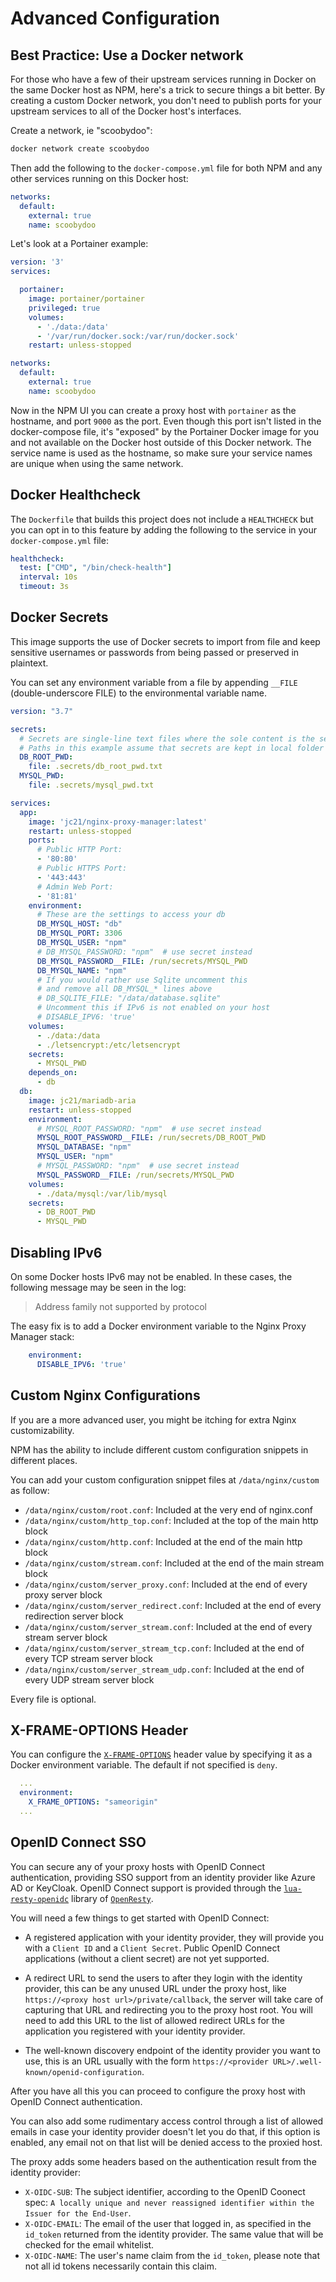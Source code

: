 # Advanced Configuration

## Best Practice: Use a Docker network

For those who have a few of their upstream services running in Docker on the same Docker
host as NPM, here's a trick to secure things a bit better. By creating a custom Docker network,
you don't need to publish ports for your upstream services to all of the Docker host's interfaces.

Create a network, ie "scoobydoo":

```bash
docker network create scoobydoo
```

Then add the following to the `docker-compose.yml` file for both NPM and any other
services running on this Docker host:

```yml
networks:
  default:
    external: true
    name: scoobydoo
```

Let's look at a Portainer example:

```yml
version: '3'
services:

  portainer:
    image: portainer/portainer
    privileged: true
    volumes:
      - './data:/data'
      - '/var/run/docker.sock:/var/run/docker.sock'
    restart: unless-stopped

networks:
  default:
    external: true
    name: scoobydoo
```

Now in the NPM UI you can create a proxy host with `portainer` as the hostname,
and port `9000` as the port. Even though this port isn't listed in the docker-compose
file, it's "exposed" by the Portainer Docker image for you and not available on
the Docker host outside of this Docker network. The service name is used as the
hostname, so make sure your service names are unique when using the same network.

## Docker Healthcheck

The `Dockerfile` that builds this project does not include a `HEALTHCHECK` but you can opt in to this
feature by adding the following to the service in your `docker-compose.yml` file:

```yml
healthcheck:
  test: ["CMD", "/bin/check-health"]
  interval: 10s
  timeout: 3s
```

## Docker Secrets

This image supports the use of Docker secrets to import from file and keep sensitive usernames or passwords from being passed or preserved in plaintext.

You can set any environment variable from a file by appending `__FILE` (double-underscore FILE) to the environmental variable name.

```yml
version: "3.7"

secrets:
  # Secrets are single-line text files where the sole content is the secret
  # Paths in this example assume that secrets are kept in local folder called ".secrets"
  DB_ROOT_PWD:
    file: .secrets/db_root_pwd.txt
  MYSQL_PWD:
    file: .secrets/mysql_pwd.txt

services:
  app:
    image: 'jc21/nginx-proxy-manager:latest'
    restart: unless-stopped
    ports:
      # Public HTTP Port:
      - '80:80'
      # Public HTTPS Port:
      - '443:443'
      # Admin Web Port:
      - '81:81'
    environment:
      # These are the settings to access your db
      DB_MYSQL_HOST: "db"
      DB_MYSQL_PORT: 3306
      DB_MYSQL_USER: "npm"
      # DB_MYSQL_PASSWORD: "npm"  # use secret instead
      DB_MYSQL_PASSWORD__FILE: /run/secrets/MYSQL_PWD
      DB_MYSQL_NAME: "npm"
      # If you would rather use Sqlite uncomment this
      # and remove all DB_MYSQL_* lines above
      # DB_SQLITE_FILE: "/data/database.sqlite"
      # Uncomment this if IPv6 is not enabled on your host
      # DISABLE_IPV6: 'true'
    volumes:
      - ./data:/data
      - ./letsencrypt:/etc/letsencrypt
    secrets:
      - MYSQL_PWD
    depends_on:
      - db
  db:
    image: jc21/mariadb-aria
    restart: unless-stopped
    environment:
      # MYSQL_ROOT_PASSWORD: "npm"  # use secret instead
      MYSQL_ROOT_PASSWORD__FILE: /run/secrets/DB_ROOT_PWD
      MYSQL_DATABASE: "npm"
      MYSQL_USER: "npm"
      # MYSQL_PASSWORD: "npm"  # use secret instead
      MYSQL_PASSWORD__FILE: /run/secrets/MYSQL_PWD
    volumes:
      - ./data/mysql:/var/lib/mysql
    secrets:
      - DB_ROOT_PWD
      - MYSQL_PWD
```


## Disabling IPv6

On some Docker hosts IPv6 may not be enabled. In these cases, the following message may be seen in the log:

> Address family not supported by protocol

The easy fix is to add a Docker environment variable to the Nginx Proxy Manager stack:

```yml
    environment:
      DISABLE_IPV6: 'true'
```


## Custom Nginx Configurations

If you are a more advanced user, you might be itching for extra Nginx customizability.

NPM has the ability to include different custom configuration snippets in different places.

You can add your custom configuration snippet files at `/data/nginx/custom` as follow:

 - `/data/nginx/custom/root.conf`: Included at the very end of nginx.conf
 - `/data/nginx/custom/http_top.conf`: Included at the top of the main http block
 - `/data/nginx/custom/http.conf`: Included at the end of the main http block
 - `/data/nginx/custom/stream.conf`: Included at the end of the main stream block
 - `/data/nginx/custom/server_proxy.conf`: Included at the end of every proxy server block
 - `/data/nginx/custom/server_redirect.conf`: Included at the end of every redirection server block
 - `/data/nginx/custom/server_stream.conf`: Included at the end of every stream server block
 - `/data/nginx/custom/server_stream_tcp.conf`: Included at the end of every TCP stream server block
 - `/data/nginx/custom/server_stream_udp.conf`: Included at the end of every UDP stream server block

Every file is optional.


## X-FRAME-OPTIONS Header

You can configure the [`X-FRAME-OPTIONS`](https://developer.mozilla.org/en-US/docs/Web/HTTP/Headers/X-Frame-Options) header
value by specifying it as a Docker environment variable. The default if not specified is `deny`.

```yml
  ...
  environment:
    X_FRAME_OPTIONS: "sameorigin"
  ...
```

## OpenID Connect SSO

You can secure any of your proxy hosts with OpenID Connect authentication, providing SSO support from an identity provider like Azure AD or KeyCloak. OpenID Connect support is provided through the [`lua-resty-openidc`](https://github.com/zmartzone/lua-resty-openidc) library of [`OpenResty`](https://github.com/openresty/openresty).

You will need a few things to get started with OpenID Connect:

- A registered application with your identity provider, they will provide you with a `Client ID` and a `Client Secret`. Public OpenID Connect applications (without a client secret) are not yet supported.

- A redirect URL to send the users to after they login with the identity provider, this can be any unused URL under the proxy host, like `https://<proxy host url>/private/callback`, the server will take care of capturing that URL and redirecting you to the proxy host root. You will need to add this URL to the list of allowed redirect URLs for the application you registered with your identity provider. 

- The well-known discovery endpoint of the identity provider you want to use, this is an URL usually with the form `https://<provider URL>/.well-known/openid-configuration`.

After you have all this you can proceed to configure the proxy host with OpenID Connect authentication.

You can also add some rudimentary access control through a list of allowed emails in case your identity provider doesn't let you do that, if this option is enabled, any email not on that list will be denied access to the proxied host.

The proxy adds some headers based on the authentication result from the identity provider:

 - `X-OIDC-SUB`: The subject identifier, according to the OpenID Coonect spec: `A locally unique and never reassigned identifier within the Issuer for the End-User`.
 - `X-OIDC-EMAIL`: The email of the user that logged in, as specified in the `id_token` returned from the identity provider. The same value that will be checked for the email whitelist.
 - `X-OIDC-NAME`: The user's name claim from the `id_token`, please note that not all id tokens necessarily contain this claim.

